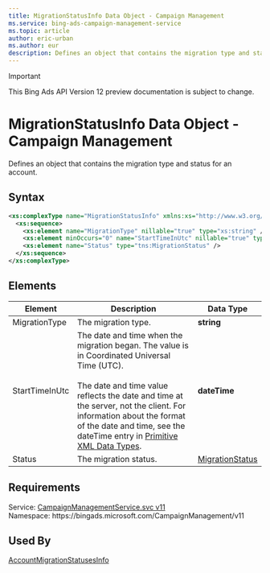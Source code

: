 ```yaml
---
title: MigrationStatusInfo Data Object - Campaign Management
ms.service: bing-ads-campaign-management-service
ms.topic: article
author: eric-urban
ms.author: eur
description: Defines an object that contains the migration type and status for an account.
---
```

> [!IMPORTANT]
> This Bing Ads API Version 12 preview documentation is subject to change.

# MigrationStatusInfo Data Object - Campaign Management
Defines an object that contains the migration type and status for an account.

## Syntax
```xml
<xs:complexType name="MigrationStatusInfo" xmlns:xs="http://www.w3.org/2001/XMLSchema">
  <xs:sequence>
    <xs:element name="MigrationType" nillable="true" type="xs:string" />
    <xs:element minOccurs="0" name="StartTimeInUtc" nillable="true" type="xs:dateTime" />
    <xs:element name="Status" type="tns:MigrationStatus" />
  </xs:sequence>
</xs:complexType>
```

## <a name="elements"></a>Elements

|Element|Description|Data Type|
|-----------|---------------|-------------|
|<a name="migrationtype"></a>MigrationType|The migration type.|**string**|
|<a name="starttimeinutc"></a>StartTimeInUtc|The date and time when the migration began. The value is in Coordinated Universal Time (UTC).<br/><br/> The date and time value reflects the date and time at the server, not the client. For information about the format of the date and time, see the dateTime entry in [Primitive XML Data Types](https://go.microsoft.com/fwlink/?linkid=859198).|**dateTime**|
|<a name="status"></a>Status|The migration status.|[MigrationStatus](migrationstatus.md)|

## Requirements
Service: [CampaignManagementService.svc v11](https://campaign.api.bingads.microsoft.com/Api/Advertiser/CampaignManagement/v11/CampaignManagementService.svc)  
Namespace: https\://bingads.microsoft.com/CampaignManagement/v11  

## Used By
[AccountMigrationStatusesInfo](accountmigrationstatusesinfo.md)  
